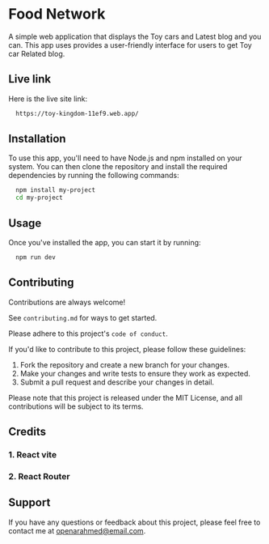 
# Food Network

A simple web application that displays the Toy cars and Latest blog and you can. This app uses provides a user-friendly interface for users to get Toy car Related blog.

##  Live link
Here is the live site link:

```bash
  https://toy-kingdom-11ef9.web.app/
```

## Installation

To use this app, you'll need to have Node.js and npm installed on your system. You can then clone the repository and install the required dependencies by running the following commands:

```bash
  npm install my-project
  cd my-project
```
    
##  Usage
Once you've installed the app, you can start it by running:

```bash
  npm run dev
```
## Contributing

Contributions are always welcome!

See `contributing.md` for ways to get started.

Please adhere to this project's `code of conduct`.

If you'd like to contribute to this project, please follow these guidelines:

1. Fork the repository and create a new branch for your changes.
2. Make your changes and write tests to ensure they work as expected.
3. Submit a pull request and describe your changes in detail.


Please note that this project is released under the MIT License, and all contributions will be subject to its terms.
## Credits
### 1. React vite
### 2. React Router
## Support

If you have any questions or feedback about this project, please feel free to contact me at openarahmed@email.com.
